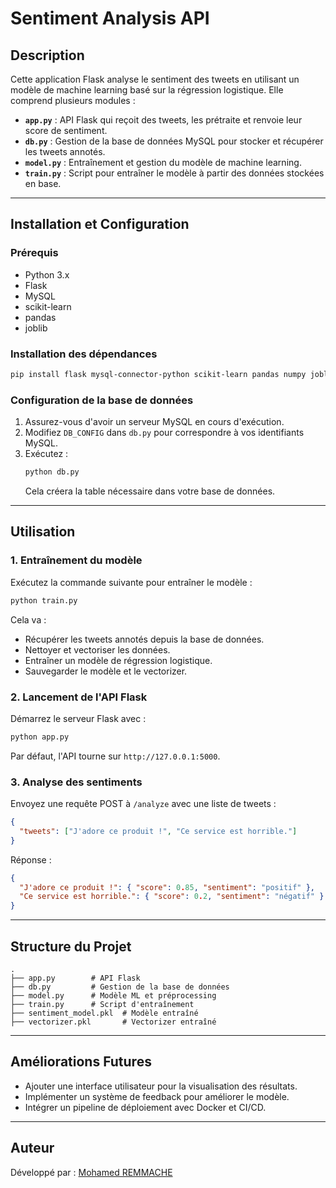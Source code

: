 # Sentiment Analysis API

## Description

Cette application Flask analyse le sentiment des tweets en utilisant un modèle de machine learning basé sur la régression logistique. Elle comprend plusieurs modules :

- **`app.py`** : API Flask qui reçoit des tweets, les prétraite et renvoie leur score de sentiment.
- **`db.py`** : Gestion de la base de données MySQL pour stocker et récupérer les tweets annotés.
- **`model.py`** : Entraînement et gestion du modèle de machine learning.
- **`train.py`** : Script pour entraîner le modèle à partir des données stockées en base.

---

## Installation et Configuration

### Prérequis

- Python 3.x
- Flask
- MySQL
- scikit-learn
- pandas
- joblib

### Installation des dépendances

```bash
pip install flask mysql-connector-python scikit-learn pandas numpy joblib
```

### Configuration de la base de données

1. Assurez-vous d'avoir un serveur MySQL en cours d'exécution.
2. Modifiez `DB_CONFIG` dans `db.py` pour correspondre à vos identifiants MySQL.
3. Exécutez :
   ```bash
   python db.py
   ```
   Cela créera la table nécessaire dans votre base de données.

---

## Utilisation

### 1. Entraînement du modèle

Exécutez la commande suivante pour entraîner le modèle :

```bash
python train.py
```

Cela va :

- Récupérer les tweets annotés depuis la base de données.
- Nettoyer et vectoriser les données.
- Entraîner un modèle de régression logistique.
- Sauvegarder le modèle et le vectorizer.

### 2. Lancement de l'API Flask

Démarrez le serveur Flask avec :

```bash
python app.py
```

Par défaut, l'API tourne sur `http://127.0.0.1:5000`.

### 3. Analyse des sentiments

Envoyez une requête POST à `/analyze` avec une liste de tweets :

```json
{
  "tweets": ["J'adore ce produit !", "Ce service est horrible."]
}
```

Réponse :

```json
{
  "J'adore ce produit !": { "score": 0.85, "sentiment": "positif" },
  "Ce service est horrible.": { "score": 0.2, "sentiment": "négatif" }
}
```

---

## Structure du Projet

```
.
├── app.py        # API Flask
├── db.py         # Gestion de la base de données
├── model.py      # Modèle ML et préprocessing
├── train.py      # Script d'entraînement
├── sentiment_model.pkl  # Modèle entraîné
├── vectorizer.pkl       # Vectorizer entraîné
```

---

## Améliorations Futures

- Ajouter une interface utilisateur pour la visualisation des résultats.
- Implémenter un système de feedback pour améliorer le modèle.
- Intégrer un pipeline de déploiement avec Docker et CI/CD.

---

## Auteur

Développé par : [Mohamed REMMACHE](https://mohamed-remmache-portfilio.netlify.app/)
